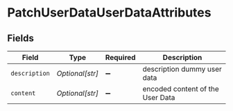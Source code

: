# PatchUserDataUserDataAttributes


## Fields

| Field                            | Type                             | Required                         | Description                      |
| -------------------------------- | -------------------------------- | -------------------------------- | -------------------------------- |
| `description`                    | *Optional[str]*                  | :heavy_minus_sign:               | description dummy user data      |
| `content`                        | *Optional[str]*                  | :heavy_minus_sign:               | encoded content of the User Data |
